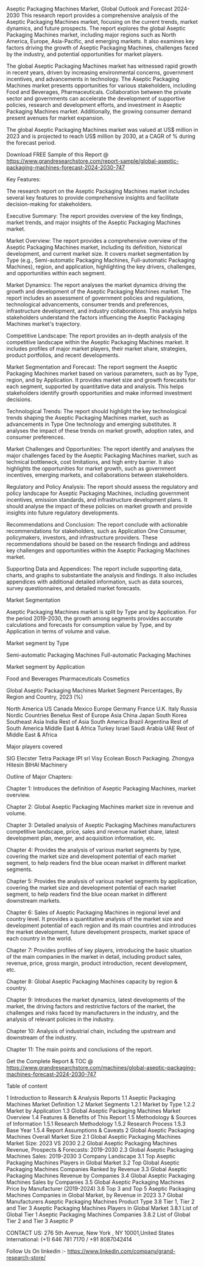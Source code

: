 Aseptic Packaging Machines Market, Global Outlook and Forecast 2024-2030
This research report provides a comprehensive analysis of the Aseptic Packaging Machines market, focusing on the current trends, market dynamics, and future prospects. The report explores the global Aseptic Packaging Machines market, including major regions such as North America, Europe, Asia-Pacific, and emerging markets. It also examines key factors driving the growth of Aseptic Packaging Machines, challenges faced by the industry, and potential opportunities for market players.

The global Aseptic Packaging Machines market has witnessed rapid growth in recent years, driven by increasing environmental concerns, government incentives, and advancements in technology. The Aseptic Packaging Machines market presents opportunities for various stakeholders, including Food and Beverages, Pharmaceuticals. Collaboration between the private sector and governments can accelerate the development of supportive policies, research and development efforts, and investment in Aseptic Packaging Machines market. Additionally, the growing consumer demand present avenues for market expansion.

The global Aseptic Packaging Machines market was valued at US$ million in 2023 and is projected to reach US$ million by 2030, at a CAGR of % during the forecast period.

Download FREE Sample of this Report @ https://www.grandresearchstore.com/report-sample/global-aseptic-packaging-machines-forecast-2024-2030-747


Key Features:

The research report on the Aseptic Packaging Machines market includes several key features to provide comprehensive insights and facilitate decision-making for stakeholders.

Executive Summary: The report provides overview of the key findings, market trends, and major insights of the Aseptic Packaging Machines market.

Market Overview: The report provides a comprehensive overview of the Aseptic Packaging Machines market, including its definition, historical development, and current market size. It covers market segmentation by Type (e.g., Semi-automatic Packaging Machines, Full-automatic Packaging Machines), region, and application, highlighting the key drivers, challenges, and opportunities within each segment.

Market Dynamics: The report analyses the market dynamics driving the growth and development of the Aseptic Packaging Machines market. The report includes an assessment of government policies and regulations, technological advancements, consumer trends and preferences, infrastructure development, and industry collaborations. This analysis helps stakeholders understand the factors influencing the Aseptic Packaging Machines market's trajectory.

Competitive Landscape: The report provides an in-depth analysis of the competitive landscape within the Aseptic Packaging Machines market. It includes profiles of major market players, their market share, strategies, product portfolios, and recent developments.

Market Segmentation and Forecast: The report segment the Aseptic Packaging Machines market based on various parameters, such as by Type, region, and by Application. It provides market size and growth forecasts for each segment, supported by quantitative data and analysis. This helps stakeholders identify growth opportunities and make informed investment decisions.

Technological Trends: The report should highlight the key technological trends shaping the Aseptic Packaging Machines market, such as advancements in Type One technology and emerging substitutes. It analyses the impact of these trends on market growth, adoption rates, and consumer preferences.

Market Challenges and Opportunities: The report identify and analyses the major challenges faced by the Aseptic Packaging Machines market, such as technical bottleneck, cost limitations, and high entry barrier. It also highlights the opportunities for market growth, such as government incentives, emerging markets, and collaborations between stakeholders.

Regulatory and Policy Analysis: The report should assess the regulatory and policy landscape for Aseptic Packaging Machines, including government incentives, emission standards, and infrastructure development plans. It should analyse the impact of these policies on market growth and provide insights into future regulatory developments.

Recommendations and Conclusion: The report conclude with actionable recommendations for stakeholders, such as Application One Consumer, policymakers, investors, and infrastructure providers. These recommendations should be based on the research findings and address key challenges and opportunities within the Aseptic Packaging Machines market.

Supporting Data and Appendices: The report include supporting data, charts, and graphs to substantiate the analysis and findings. It also includes appendices with additional detailed information, such as data sources, survey questionnaires, and detailed market forecasts.

Market Segmentation

Aseptic Packaging Machines market is split by Type and by Application. For the period 2019-2030, the growth among segments provides accurate calculations and forecasts for consumption value by Type, and by Application in terms of volume and value.

Market segment by Type



Semi-automatic Packaging Machines
Full-automatic Packaging Machines


Market segment by Application



Food and Beverages
Pharmaceuticals
Cosmetics


Global Aseptic Packaging Machines Market Segment Percentages, By Region and Country, 2023 (%)



North America
US
Canada
Mexico
Europe
Germany
France
U.K.
Italy
Russia
Nordic Countries
Benelux
Rest of Europe
Asia
China
Japan
South Korea
Southeast Asia
India
Rest of Asia
South America
Brazil
Argentina
Rest of South America
Middle East & Africa
Turkey
Israel
Saudi Arabia
UAE
Rest of Middle East & Africa


Major players covered



SIG
Elecster
Tetra Package
IPI srl
Visy
Ecolean
Bosch Packaging.
Zhongya
Hitesin
BIHAI Machinery


Outline of Major Chapters:

Chapter 1: Introduces the definition of Aseptic Packaging Machines, market overview.

Chapter 2: Global Aseptic Packaging Machines market size in revenue and volume.

Chapter 3: Detailed analysis of Aseptic Packaging Machines manufacturers competitive landscape, price, sales and revenue market share, latest development plan, merger, and acquisition information, etc.

Chapter 4: Provides the analysis of various market segments by type, covering the market size and development potential of each market segment, to help readers find the blue ocean market in different market segments.

Chapter 5: Provides the analysis of various market segments by application, covering the market size and development potential of each market segment, to help readers find the blue ocean market in different downstream markets.

Chapter 6: Sales of Aseptic Packaging Machines in regional level and country level. It provides a quantitative analysis of the market size and development potential of each region and its main countries and introduces the market development, future development prospects, market space of each country in the world.

Chapter 7: Provides profiles of key players, introducing the basic situation of the main companies in the market in detail, including product sales, revenue, price, gross margin, product introduction, recent development, etc.

Chapter 8: Global Aseptic Packaging Machines capacity by region & country.

Chapter 9: Introduces the market dynamics, latest developments of the market, the driving factors and restrictive factors of the market, the challenges and risks faced by manufacturers in the industry, and the analysis of relevant policies in the industry.

Chapter 10: Analysis of industrial chain, including the upstream and downstream of the industry.

Chapter 11: The main points and conclusions of the report.

Get the Complete Report & TOC @ https://www.grandresearchstore.com/machines/global-aseptic-packaging-machines-forecast-2024-2030-747

Table of content

1 Introduction to Research & Analysis Reports
1.1 Aseptic Packaging Machines Market Definition
1.2 Market Segments
1.2.1 Market by Type
1.2.2 Market by Application
1.3 Global Aseptic Packaging Machines Market Overview
1.4 Features & Benefits of This Report
1.5 Methodology & Sources of Information
1.5.1 Research Methodology
1.5.2 Research Process
1.5.3 Base Year
1.5.4 Report Assumptions & Caveats
2 Global Aseptic Packaging Machines Overall Market Size
2.1 Global Aseptic Packaging Machines Market Size: 2023 VS 2030
2.2 Global Aseptic Packaging Machines Revenue, Prospects & Forecasts: 2019-2030
2.3 Global Aseptic Packaging Machines Sales: 2019-2030
3 Company Landscape
3.1 Top Aseptic Packaging Machines Players in Global Market
3.2 Top Global Aseptic Packaging Machines Companies Ranked by Revenue
3.3 Global Aseptic Packaging Machines Revenue by Companies
3.4 Global Aseptic Packaging Machines Sales by Companies
3.5 Global Aseptic Packaging Machines Price by Manufacturer (2019-2024)
3.6 Top 3 and Top 5 Aseptic Packaging Machines Companies in Global Market, by Revenue in 2023
3.7 Global Manufacturers Aseptic Packaging Machines Product Type
3.8 Tier 1, Tier 2 and Tier 3 Aseptic Packaging Machines Players in Global Market
3.8.1 List of Global Tier 1 Aseptic Packaging Machines Companies
3.8.2 List of Global Tier 2 and Tier 3 Aseptic P

CONTACT US:
276 5th Avenue, New York , NY 10001,United States
International: (+1) 646 781 7170 / +91 8087042414

Follow Us On linkedin :- https://www.linkedin.com/company/grand-research-store/



